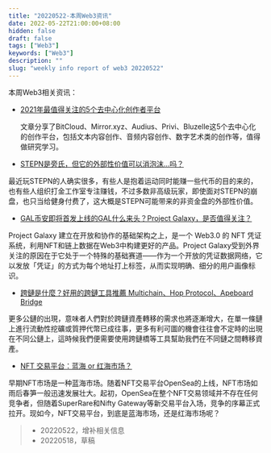 ```yaml
---
title: "20220522-本周Web3资讯"
date: 2022-05-22T21:00:00+08:00
hidden: false
draft: false
tags: ["Web3"]
keywords: ["Web3"]
description: ""
slug: "weekly info report of web3 20220522"
---
```


本周Web3相关资讯：

- [2021年最值得关注的5个去中心化创作者平台](https://www.163.com/dy/article/GI74U5P50519TOTR.html)

    文章分享了BitCloud、Mirror.xyz、Audius、Privi、Bluzelle这5个去中心化的创作平台，包括文本内容创作、音频内容创作、数字艺术类的创作等，值得做研究学习。

- [STEPN是旁氏，但它的外部性价值可以消泡沫…吗？](https://www.163.com/dy/article/H7JTJNTF0519TOTR.html)

最近玩STEPN的人确实很多，有些人是抱着运动同时能赚一些代币的目的来的，也有些人组织打金工作室专注赚钱，不过多数非高级玩家，即使面对STEPN的崩盘，也只当给健身付费了，这大概是STEPN可能带来的非资金盘的外部性价值。

<!--more-->

- [GAL币安即将首发上线的GAL什么来头？Project Galaxy，是否值得关注？](https://zhuanlan.zhihu.com/p/508799991)

Project Galaxy 建立在开放和协作的基础架构之上，是一个 Web3.0 的 NFT 凭证系统，利用NFT和链上数据在Web3中构建更好的产品。Project Galaxy受到外界关注的原因在于它处于一个特殊的基础赛道——作为一个开放的凭证数据网络，它以发放「凭证」的方式为每个地址打上标签，从而实现明确、细分的用户画像标识。

- [跨鏈是什麼？好用的跨鏈工具推薦 Multichain、Hop Protocol、Apeboard Bridge](https://cryptowesearch.com/blog/all/3-tools-for-cross-chain)

更多公鏈的出現，意味者人們對於跨鏈資產轉移的需求也將逐漸增大，在單一條鏈上進行流動性挖礦或質押代幣已成往事，更多有利可圖的機會往往會不定時的出現在不同公鏈上，這時候我們便需要使用跨鏈橋等工具幫助我們在不同鏈之間轉移資產。

- [NFT 交易平台：蓝海 or 红海市场？](https://mp.weixin.qq.com/s/FPSZ2sLwayN7R9jVZDtlKQ)

早期NFT市场是一种蓝海市场。随着NFT交易平台OpenSea的上线，NFT市场如雨后春笋一般迅速发展壮大。起初，OpenSea在整个NFT交易领域并不存在任何竞争者，但随着SuperRare和Nifty Gateway等新交易平台入场，竞争的序幕正式拉开。现如今，NFT交易平台，到底是蓝海市场，还是红海市场呢？






> - 20220522，增补相关信息
> - 20220518，草稿
